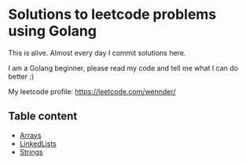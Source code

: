 # Solutions to leetcode problems using Golang
This is alive. Almost every day I commit solutions here.

I am a Golang beginner, please read my code and tell me what I can do better ;)

My leetcode profile: https://leetcode.com/wennder/

## Table content
* [Arrays](/arrays)
* [LinkedLists](/linkedlist)
* [Strings](/strings)